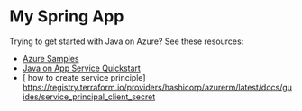 # My Spring App

Trying to get started with Java on Azure? See these resources:

- [Azure Samples](https://github.com/azure-samples?q=java&type=&language=&sort=)
- [Java on App Service Quickstart](https://docs.microsoft.com/en-us/azure/app-service/quickstart-java?tabs=javase&pivots=platform-linux)
- [ how to create service principle] https://registry.terraform.io/providers/hashicorp/azurerm/latest/docs/guides/service_principal_client_secret

